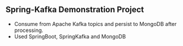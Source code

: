 
## Spring-Kafka Demonstration Project

* Consume from Apache Kafka topics and persist to MongoDB after processing.
* Used SpringBoot, SpringKafka and MongoDB